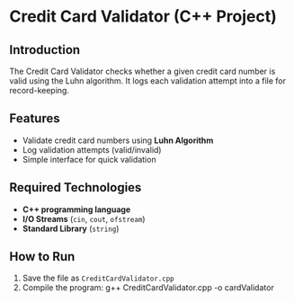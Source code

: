 # Credit Card Validator (C++ Project)

## Introduction
The Credit Card Validator checks whether a given credit card number is valid using the Luhn algorithm. It logs each validation attempt into a file for record-keeping.  

## Features
- Validate credit card numbers using **Luhn Algorithm**  
- Log validation attempts (valid/invalid) 
- Simple interface for quick validation  

## Required Technologies
- **C++ programming language**  
- **I/O Streams** (`cin`, `cout`, `ofstream`)  
- **Standard Library** (`string`)  

## How to Run
1. Save the file as `CreditCardValidator.cpp`  
2. Compile the program:   g++ CreditCardValidator.cpp -o cardValidator
